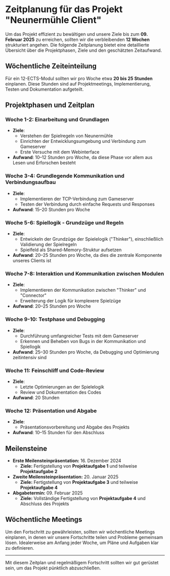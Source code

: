 # Zeitplanung für das Projekt "Neunermühle Client"

Um das Projekt effizient zu bewältigen und unsere Ziele bis zum **09. Februar 2025** zu erreichen, sollten wir die verbleibenden **12 Wochen** strukturiert angehen. Die folgende Zeitplanung bietet eine detaillierte Übersicht über die Projektphasen, Ziele und den geschätzten Zeitaufwand.

## Wöchentliche Zeiteinteilung

Für ein 12-ECTS-Modul sollten wir pro Woche etwa **20 bis 25 Stunden** einplanen. Diese Stunden sind auf Projektmeetings, Implementierung, Testen und Dokumentation aufgeteilt.

## Projektphasen und Zeitplan

### Woche 1-2: Einarbeitung und Grundlagen

- **Ziele**:
  - Verstehen der Spielregeln von Neunermühle
  - Einrichten der Entwicklungsumgebung und Verbindung zum Gameserver
  - Erste Versuche mit dem Webinterface
- **Aufwand**: 10–12 Stunden pro Woche, da diese Phase vor allem aus Lesen und Erforschen besteht

### Woche 3-4: Grundlegende Kommunikation und Verbindungsaufbau

- **Ziele**:
  - Implementieren der TCP-Verbindung zum Gameserver
  - Testen der Verbindung durch einfache Requests und Responses
- **Aufwand**: 15–20 Stunden pro Woche

### Woche 5-6: Spiellogik - Grundzüge und Regeln

- **Ziele**:
  - Entwickeln der Grundzüge der Spielelogik ("Thinker"), einschließlich Validierung der Spielregeln
  - Spielfeld als Shared-Memory-Struktur aufsetzen
- **Aufwand**: 20–25 Stunden pro Woche, da dies die zentrale Komponente unseres Clients ist

### Woche 7-8: Interaktion und Kommunikation zwischen Modulen

- **Ziele**:
  - Implementieren der Kommunikation zwischen "Thinker" und "Connector"
  - Erweiterung der Logik für komplexere Spielzüge
- **Aufwand**: 20–25 Stunden pro Woche

### Woche 9-10: Testphase und Debugging

- **Ziele**:
  - Durchführung umfangreicher Tests mit dem Gameserver
  - Erkennen und Beheben von Bugs in der Kommunikation und Spiellogik
- **Aufwand**: 25–30 Stunden pro Woche, da Debugging und Optimierung zeitintensiv sind

### Woche 11: Feinschliff und Code-Review

- **Ziele**:
  - Letzte Optimierungen an der Spielelogik
  - Review und Dokumentation des Codes
- **Aufwand**: 20 Stunden

### Woche 12: Präsentation und Abgabe

- **Ziele**:
  - Präsentationsvorbereitung und Abgabe des Projekts
- **Aufwand**: 10–15 Stunden für den Abschluss

## Meilensteine

- **Erste Meilensteinpräsentation:** 16. Dezember 2024
  - **Ziele:** Fertigstellung von **Projektaufgabe 1** und teilweise **Projektaufgabe 2**
- **Zweite Meilensteinpräsentation:** 20. Januar 2025
  - **Ziele:** Fertigstellung von **Projektaufgabe 3** und teilweise **Projektaufgabe 4**
- **Abgabetermin:** 09. Februar 2025
  - **Ziele:** Vollständige Fertigstellung von **Projektaufgabe 4** und Abschluss des Projekts

## Wöchentliche Meetings

Um den Fortschritt zu gewährleisten, sollten wir wöchentliche Meetings einplanen, in denen wir unsere Fortschritte teilen und Probleme gemeinsam lösen. Idealerweise am Anfang jeder Woche, um Pläne und Aufgaben klar zu definieren.

---

Mit diesem Zeitplan und regelmäßigem Fortschritt sollten wir gut gerüstet sein, um das Projekt pünktlich abzuschließen.
